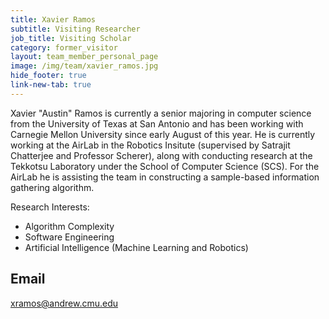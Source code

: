```yaml
---
title: Xavier Ramos
subtitle: Visiting Researcher
job_title: Visiting Scholar
category: former_visitor
layout: team_member_personal_page
image: /img/team/xavier_ramos.jpg
hide_footer: true
link-new-tab: true
---
```


  Xavier "Austin" Ramos is currently a senior majoring in computer science from the University of Texas at San Antonio and has been working with Carnegie Mellon University since early August of this year. He is currently working at the AirLab in the Robotics Insitute (supervised by Satrajit Chatterjee and Professor Scherer), along with conducting research at the Tekkotsu Laboratory under the School of Computer Science (SCS). For the AirLab he is assisting the team in constructing a sample-based information gathering algorithm.
  
 Research Interests:
  
- Algorithm Complexity
- Software Engineering 
- Artificial Intelligence (Machine Learning and Robotics)
 

## Email ##
xramos@andrew.cmu.edu
